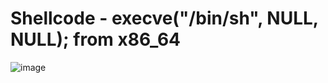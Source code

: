 # Shellcode - execve("/bin/sh", NULL, NULL); from x86_64
![image](https://user-images.githubusercontent.com/77762068/129812247-9d8c2bc4-465b-4694-91da-2593dc474fd2.png)

